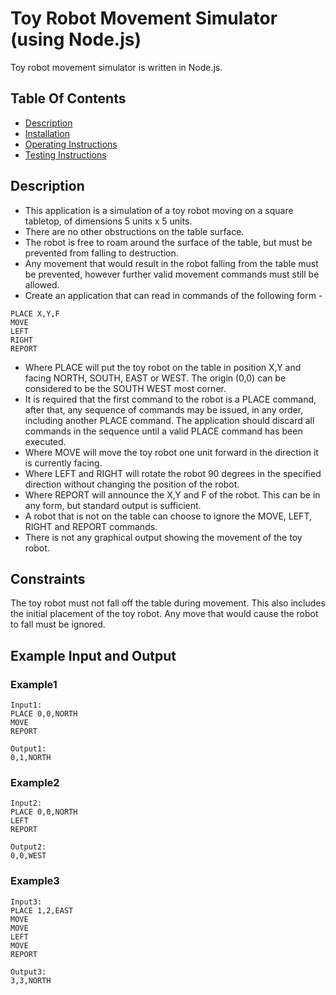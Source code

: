 # Toy Robot Movement Simulator (using Node.js)
Toy robot movement simulator is written in Node.js.
## Table Of Contents

- [Description](#description)
- [Installation](#Application-Installation-Instructions)
- [Operating Instructions](#Operating-Instructions)
- [Testing Instructions](#Testing-Instructions)

## Description
- This application is a simulation of a toy robot moving on a square tabletop, of dimensions 5 units x 5 units.
- There are no other obstructions on the table surface.
- The robot is free to roam around the surface of the table, but must be prevented from falling to destruction.
- Any movement that would result in the robot falling from the table must be prevented, however further valid movement commands must still be allowed.
- Create an application that can read in commands of the following form -
```
PLACE X,Y,F
MOVE
LEFT
RIGHT
REPORT
```
- Where PLACE will put the toy robot on the table in position X,Y and facing NORTH, SOUTH, EAST or WEST. The origin (0,0) can be considered to be the SOUTH WEST most corner.
- It is required that the first command to the robot is a PLACE command, after that, any sequence of commands may be issued, in any order, including another PLACE command. The application should discard all commands in the sequence until a valid PLACE command has been executed.
- Where MOVE will move the toy robot one unit forward in the direction it is currently facing.
- Where LEFT and RIGHT will rotate the robot 90 degrees in the specified direction without changing the position of the robot.
- Where REPORT will announce the X,Y and F of the robot. This can be in any form, but standard output is sufficient.
- A robot that is not on the table can choose to ignore the MOVE, LEFT, RIGHT and REPORT commands.
- There is not any graphical output showing the movement of the toy robot.

## Constraints
The toy robot must not fall off the table during movement. This also includes the initial placement of the toy robot. Any move that would cause the robot to fall must be ignored.

## Example Input and Output
### Example1
```
Input1:
PLACE 0,0,NORTH
MOVE
REPORT
```
```
Output1:
0,1,NORTH
```
### Example2
```
Input2:
PLACE 0,0,NORTH
LEFT
REPORT
```
```
Output2:
0,0,WEST
```
### Example3
```
Input3:
PLACE 1,2,EAST
MOVE
MOVE
LEFT
MOVE
REPORT
```
```
Output3:
3,3,NORTH
```